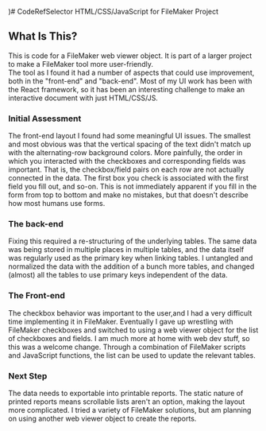 )# CodeRefSelector
HTML/CSS/JavaScript for FileMaker Project

## What Is This?
This is code for a FileMaker web viewer object.  It is part of a larger project to make a FileMaker tool more user-friendly.  
The tool as I found it had a number of aspects that could use improvement, both in the "front-end" and "back-end".
Most of my UI work has been with the React framework, so it has been an interesting challenge to make an interactive document with just HTML/CSS/JS.

### Initial Assessment
The front-end layout I found had some meaningful UI issues.  The smallest and most obvious was that the vertical spacing of the text didn't match up with the alternating-row background colors.
More painfully, the order in which you interacted with the checkboxes and corresponding fields was important.  That is, the checkbox/field pairs on each row are not actually connected in the data.  The first box you check is associated with the first field you fill out, and so-on.  This is not immediately apparent if you fill in the form from top to bottom and make no mistakes, but that doesn't describe how most humans use forms.

### The back-end
Fixing this required a re-structuring of the underlying tables.  The same data was being stored in multiple places in multiple tables, and the data itself was regularly used as the primary key when linking tables.  I untangled and normalized the data with the addition of a bunch more tables, and changed (almost) all the tables to use primary keys independent of the data.

### The Front-end
The checkbox behavior was important to the user,and I had a very difficult time implementing it in FileMaker.  Eventually I gave up wrestling with FileMaker checkboxes and switched to using a web viewer object for the list of checkboxes and fields.  I am much more at home with web dev stuff, so this was a welcome change.  Through a combination of FileMaker scripts and JavaScript functions, the list can be used to update the relevant tables.  

### Next Step
The data needs to exportable into printable reports.  The static nature of printed reports means scrollable lists aren't an option, making the layout more complicated.  I tried a variety of FileMaker solutions, but am planning on using another web viewer object to create the reports.
